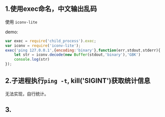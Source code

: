 ## 1.使用exec命名，中文输出乱码

使用 `iconv-lite`

demo:

```js
var exec = require('child_process').exec;
var iconv = require('iconv-lite');
exec('ping 127.0.0.1',{encoding:'binary'},function(err,stdout,stderr){
    let str = iconv.decode(new Buffer(stdout,'binary'),'GBK')
    console.log(str)
});
```

## 2.子进程执行`ping -t`, kill('SIGINT')获取统计信息

无法实现，自行统计。

## 3.